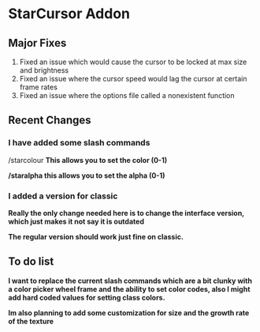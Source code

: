 # StarCursor Addon

## Major Fixes
1. Fixed an issue which would cause the cursor to be locked at max size and brightness
2. Fixed an issue where the cursor speed would lag the cursor at certain frame rates
3. Fixed an issue where the options file called a nonexistent function

## Recent Changes

### I have added some slash commands
/starcolour <r> <g> <b> This allows you to set the color (0-1)

/staralpha <a> this allows you to set the alpha (0-1)

### I added a version for classic
Really the only change needed here is to change the interface version, which just makes it not say it is outdated

The regular version should work just fine on classic.

## To do list
I want to replace the current slash commands which are a bit clunky with a color picker wheel frame and the ability
to set color codes, also I might add hard coded values for setting class colors.

Im also planning to add some customization for size and the growth rate of the texture
